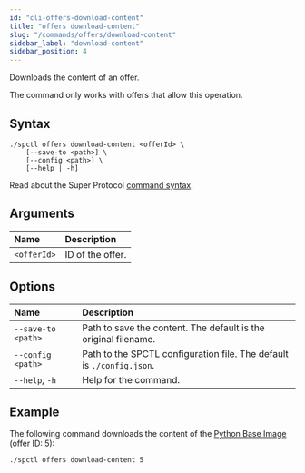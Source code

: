 ```yaml
---
id: "cli-offers-download-content"
title: "offers download-content"
slug: "/commands/offers/download-content"
sidebar_label: "download-content"
sidebar_position: 4
---
```


Downloads the content of an offer.

The command only works with offers that allow this operation.

## Syntax

```
./spctl offers download-content <offerId> \
    [--save-to <path>] \
    [--config <path>] \
    [--help | -h]
```

Read about the Super Protocol [command syntax](/cli/commands#command-syntax).

## Arguments

| **Name** | **Description** |
| :- | :- |
| `<offerId>` | ID of the offer. |

## Options

| **Name** | **Description** |
| :- | :- |
| `--save-to <path>` | Path to save the content. The default is the original filename. |
| `--config <path>` | Path to the SPCTL configuration file. The default is `./config.json`. |
| `--help`, `-h` | Help for the command. |

## Example

The following command downloads the content of the [Python Base Image](https://marketplace.superprotocol.com/?offer=offerId%3D5) (offer ID: 5):

```
./spctl offers download-content 5
```